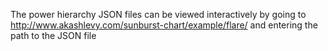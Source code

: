 The power hierarchy JSON files can be viewed interactively by going to http://www.akashlevy.com/sunburst-chart/example/flare/ and entering the path to the JSON file
